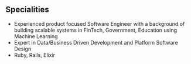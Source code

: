 ## Specialities

- Experienced product focused Software Engineer with a background of building scalable systems in FinTech, Government, Education using Machine Learning
- Expert in Data/Business Driven Development and Platform Software Design
- Ruby, Rails, Elixir
